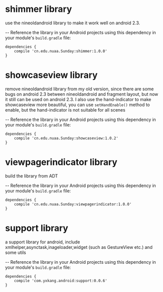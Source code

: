 # shimmer library

use the nineoldandroid library to make it work well on android 2.3. 

--
Reference the library in your Android projects using this dependency in your module's  `build.gradle`  file:

```Gradle
dependencies {
    compile 'cn.edu.nuaa.Sunday:shimmer:1.0.0'
}
```

# showcaseview library

remove nineoldandroid library from my old version, since there are some bugs on android 2.3 between nineoldandroid and fragment layout, but now it still can be used on android 2.3. I also use the hand-indicator to make showcaseview more beautiful, you can use `setHandEnable()` method to enable, but the hand-indicator is not suitable for all scenes

--
Reference the library in your Android projects using this dependency in your module's  `build.gradle`  file:

```Gradle
dependencies {
    compile 'cn.edu.nuaa.Sunday:showcaseview:1.0.2'
}
```

# viewpagerindicator library 

build the library from ADT

--
Reference the library in your Android projects using this dependency in your module's  `build.gradle`  file:

```Gradle
dependencies {
    compile 'cn.edu.nuaa.Sunday:viewpagerindicator:1.0.0'
}
```

# support library

a support library for android, include xmlhelper,asynctask,inageloader,widget (such as GestureView etc.) and some utils

--
Reference the library in your Android projects using this dependency in your module's  `build.gradle`  file:

```Gradle
dependencies {
    compile 'com.yxkang.android:support:0.0.6'
}
```

